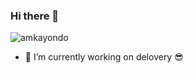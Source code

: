 ### Hi there 👋
<img src="https://komarev.com/ghpvc/?username=amkayondo" alt="amkayondo" />

- 🔭 I’m currently working on delovery 😎
